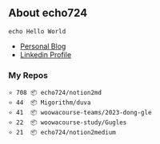 ## About echo724

<pre><code>echo Hello World</code></pre>

- [Personal Blog](https://medium.com/@echo724)
- [Linkedin Profile](https://www.linkedin.com/in/echo724)

### My Repos
```
⭐️ 708 📦 echo724/notion2md
⭐️ 44  📦 Migorithm/duva
⭐️ 41  📦 woowacourse-teams/2023-dong-gle
⭐️ 22  📦 woowacourse-study/Gugles
⭐️ 21  📦 echo724/notion2medium
```
